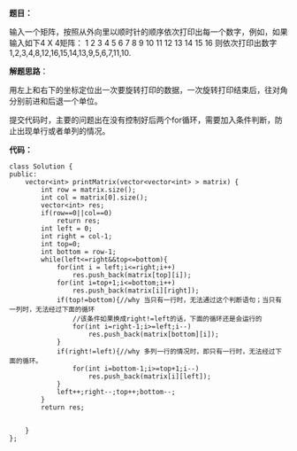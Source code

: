 **题目：**

输入一个矩阵，按照从外向里以顺时针的顺序依次打印出每一个数字，例如，如果输入如下4 X 4矩阵： 1 2 3 4 5 6 7 8 9 10 11 12 13 14 15 16 则依次打印出数字1,2,3,4,8,12,16,15,14,13,9,5,6,7,11,10. 

**解题思路**：

用左上和右下的坐标定位出一次要旋转打印的数据，一次旋转打印结束后，往对角分别前进和后退一个单位。

提交代码时，主要的问题出在没有控制好后两个for循环，需要加入条件判断，防止出现单行或者单列的情况。

**代码：**

```
class Solution {
public:
    vector<int> printMatrix(vector<vector<int> > matrix) {
        int row = matrix.size();
        int col = matrix[0].size();
        vector<int> res;
        if(row==0||col==0)
            return res;
        int left = 0;
        int right = col-1;
        int top=0;
        int bottom = row-1;
        while(left<=right&&top<=bottom){
            for(int i = left;i<=right;i++)
                res.push_back(matrix[top][i]);
            for(int i=top+1;i<=bottom;i++)
                res.push_back(matrix[i][right]);
            if(top!=bottom){//why 当只有一行时，无法通过这个判断语句；当只有一列时，无法经过下面的循环
                //该条件如果换成right!=left的话，下面的循环还是会运行的
                for(int i=right-1;i>=left;i--)
                    res.push_back(matrix[bottom][i]);
            }
            if(right!=left){//why 多列一行的情况时，即只有一行时，无法经过下面的循环。
                for(int i=bottom-1;i>=top+1;i--)
                    res.push_back(matrix[i][left]);
            }
            left++;right--;top++;bottom--;
        }
        return res;
        

    }
};
```


